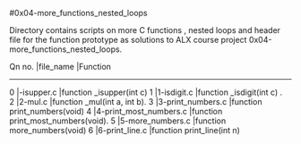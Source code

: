 #0x04-more_functions_nested_loops
 
Directory contains scripts on more C functions , nested loops and header file for the function prototype as solutions to ALX course project 0x04-more_functions_nested_loops.

Qn no.   |file_name			|Function
_________________________________________________________________________________
0        |-isupper.c                    |function _isupper(int c) 
1	 |1-isdigit.c          		|function _isdigit(int c) .		   
2	 |2-mul.c          		|function _mul(int a, int b).		   3        |3-print_numbers.c		   |function print_numbers(void)
4	 |4-print_most_numbers.c        |function print_most_numbers(void).
5        |5-more_numbers.c		|function more_numbers(void)
6	 |6-print_line.c		|function print_line(int n)
